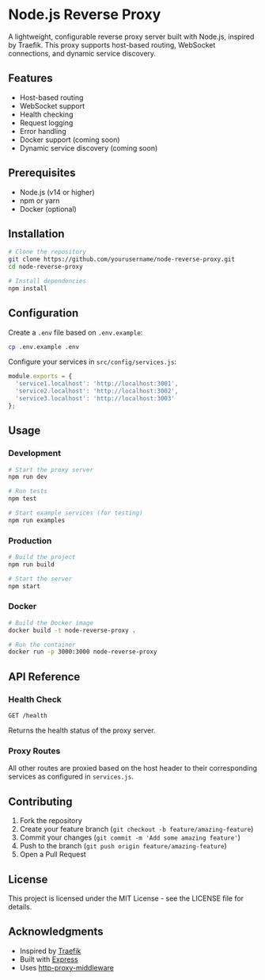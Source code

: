 # Node.js Reverse Proxy

A lightweight, configurable reverse proxy server built with Node.js, inspired by Traefik. This proxy supports host-based routing, WebSocket connections, and dynamic service discovery.

## Features

- Host-based routing
- WebSocket support
- Health checking
- Request logging
- Error handling
- Docker support (coming soon)
- Dynamic service discovery (coming soon)

## Prerequisites

- Node.js (v14 or higher)
- npm or yarn
- Docker (optional)

## Installation

```bash
# Clone the repository
git clone https://github.com/yourusername/node-reverse-proxy.git
cd node-reverse-proxy

# Install dependencies
npm install
```

## Configuration

Create a `.env` file based on `.env.example`:

```bash
cp .env.example .env
```

Configure your services in `src/config/services.js`:

```javascript
module.exports = {
  'service1.localhost': 'http://localhost:3001',
  'service2.localhost': 'http://localhost:3002',
  'service3.localhost': 'http://localhost:3003'
};
```

## Usage

### Development

```bash
# Start the proxy server
npm run dev

# Run tests
npm test

# Start example services (for testing)
npm run examples
```

### Production

```bash
# Build the project
npm run build

# Start the server
npm start
```

### Docker

```bash
# Build the Docker image
docker build -t node-reverse-proxy .

# Run the container
docker run -p 3000:3000 node-reverse-proxy
```

## API Reference

### Health Check

```
GET /health
```

Returns the health status of the proxy server.

### Proxy Routes

All other routes are proxied based on the host header to their corresponding services as configured in `services.js`.

## Contributing

1. Fork the repository
2. Create your feature branch (`git checkout -b feature/amazing-feature`)
3. Commit your changes (`git commit -m 'Add some amazing feature'`)
4. Push to the branch (`git push origin feature/amazing-feature`)
5. Open a Pull Request

## License

This project is licensed under the MIT License - see the LICENSE file for details.

## Acknowledgments

- Inspired by [Traefik](https://traefik.io/)
- Built with [Express](https://expressjs.com/)
- Uses [http-proxy-middleware](https://github.com/chimurai/http-proxy-middleware)